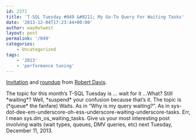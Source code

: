 ```yaml
---
id: 2371
title: 'T-SQL Tuesday #049 &#8211; My Go-To Query For Waiting Tasks'
date: '2013-12-04T17:23:44+00:00'
author: way0utwest
layout: post
permalink: '/049'
categories:
    - Uncategorized
tags:
    - '2013'
    - 'performance tuning'
---
```


[Invitation](http://www.sqlsoldier.com/wp/sqlserver/tsqltuesday49topiciswaitforit) and [roundup](http://www.sqlservercentral.com/blogs/robert_davis/2013/12/14/t-sql-tuesday-49-wait-for-it-roundup/) from [Robert Davis](<http://Robert Davis>).

<div class="hfeed site" id="site-wrapper"><div class="site-content boxed extra-boxed" id="content"><div class="container"><div class="content-sidebar-wrapper sidebar-width-1_3"><div class="content-area" id="primary"><article class="cherry-has-entry-date cherry-has-entry-author cherry-has-entry-comments cherry-has-entry-cats cherry-has-entry-tags clearfix post-2997 post type-post status-publish format-standard hentry category-sqlserver tag-dmvs tag-t-sql tag-tsql2sday" id="post-2997"><div class="entry-content">The topic for this month’s T-SQL Tuesday is … wait for it …What? Still *waiting*? Well, *suspend* your confusion because that’s it. The topic is (*queue* the fanfare) Waits. As in “Why is my query waiting?”. As in sys-dot-dee-em-underscore-oh-ess-underscore-waiting-underscore-tasks. Err, I mean sys.dm_os_waiting_tasks. Give us your most interesting post involving waits (wait types, queues, DMV queries, etc) next Tuesday, December 11, 2013. </div></article></div></div></div></div></div>